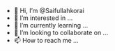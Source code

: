 - 👋 Hi, I’m @Saifullahkorai
- 👀 I’m interested in ...
- 🌱 I’m currently learning ...
- 💞️ I’m looking to collaborate on ...
- 📫 How to reach me ...

<!---
Saifullahkorai/Saifullahkorai is a ✨ special ✨ repository because its `README.md` (this file) appears on your GitHub profile.
You can click the Preview link to take a look at your changes.
--->
